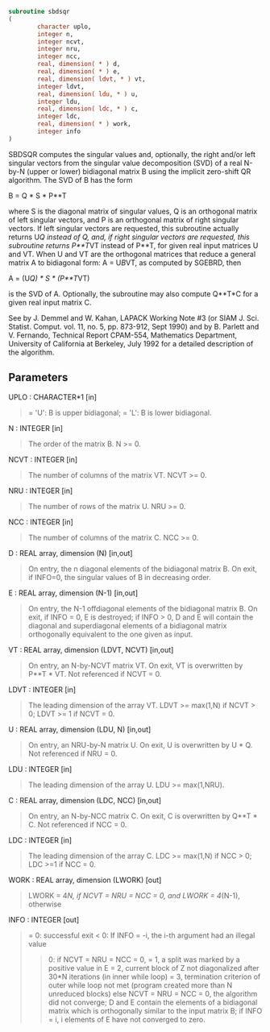 ```fortran
subroutine sbdsqr
(
        character uplo,
        integer n,
        integer ncvt,
        integer nru,
        integer ncc,
        real, dimension( * ) d,
        real, dimension( * ) e,
        real, dimension( ldvt, * ) vt,
        integer ldvt,
        real, dimension( ldu, * ) u,
        integer ldu,
        real, dimension( ldc, * ) c,
        integer ldc,
        real, dimension( * ) work,
        integer info
)
```

SBDSQR computes the singular values and, optionally, the right and/or
left singular vectors from the singular value decomposition (SVD) of
a real N-by-N (upper or lower) bidiagonal matrix B using the implicit
zero-shift QR algorithm.  The SVD of B has the form

B = Q * S * P**T

where S is the diagonal matrix of singular values, Q is an orthogonal
matrix of left singular vectors, and P is an orthogonal matrix of
right singular vectors.  If left singular vectors are requested, this
subroutine actually returns U*Q instead of Q, and, if right singular
vectors are requested, this subroutine returns P**T*VT instead of
P**T, for given real input matrices U and VT.  When U and VT are the
orthogonal matrices that reduce a general matrix A to bidiagonal
form:  A = U*B*VT, as computed by SGEBRD, then

A = (U*Q) * S * (P**T*VT)

is the SVD of A.  Optionally, the subroutine may also compute Q**T*C
for a given real input matrix C.

See  by J. Demmel and W. Kahan,
LAPACK Working Note #3 (or SIAM J. Sci. Statist. Comput. vol. 11,
no. 5, pp. 873-912, Sept 1990) and
by
B. Parlett and V. Fernando, Technical Report CPAM-554, Mathematics
Department, University of California at Berkeley, July 1992
for a detailed description of the algorithm.

## Parameters
UPLO : CHARACTER*1 [in]
> = 'U':  B is upper bidiagonal;
> = 'L':  B is lower bidiagonal.

N : INTEGER [in]
> The order of the matrix B.  N >= 0.

NCVT : INTEGER [in]
> The number of columns of the matrix VT. NCVT >= 0.

NRU : INTEGER [in]
> The number of rows of the matrix U. NRU >= 0.

NCC : INTEGER [in]
> The number of columns of the matrix C. NCC >= 0.

D : REAL array, dimension (N) [in,out]
> On entry, the n diagonal elements of the bidiagonal matrix B.
> On exit, if INFO=0, the singular values of B in decreasing
> order.

E : REAL array, dimension (N-1) [in,out]
> On entry, the N-1 offdiagonal elements of the bidiagonal
> matrix B.
> On exit, if INFO = 0, E is destroyed; if INFO > 0, D and E
> will contain the diagonal and superdiagonal elements of a
> bidiagonal matrix orthogonally equivalent to the one given
> as input.

VT : REAL array, dimension (LDVT, NCVT) [in,out]
> On entry, an N-by-NCVT matrix VT.
> On exit, VT is overwritten by P**T * VT.
> Not referenced if NCVT = 0.

LDVT : INTEGER [in]
> The leading dimension of the array VT.
> LDVT >= max(1,N) if NCVT > 0; LDVT >= 1 if NCVT = 0.

U : REAL array, dimension (LDU, N) [in,out]
> On entry, an NRU-by-N matrix U.
> On exit, U is overwritten by U * Q.
> Not referenced if NRU = 0.

LDU : INTEGER [in]
> The leading dimension of the array U.  LDU >= max(1,NRU).

C : REAL array, dimension (LDC, NCC) [in,out]
> On entry, an N-by-NCC matrix C.
> On exit, C is overwritten by Q**T * C.
> Not referenced if NCC = 0.

LDC : INTEGER [in]
> The leading dimension of the array C.
> LDC >= max(1,N) if NCC > 0; LDC >=1 if NCC = 0.

WORK : REAL array, dimension (LWORK) [out]
> LWORK = 4*N, if NCVT = NRU = NCC = 0, and
> LWORK = 4*(N-1), otherwise

INFO : INTEGER [out]
> = 0:  successful exit
> < 0:  If INFO = -i, the i-th argument had an illegal value
> > 0:
> if NCVT = NRU = NCC = 0,
> = 1, a split was marked by a positive value in E
> = 2, current block of Z not diagonalized after 30*N
> iterations (in inner while loop)
> = 3, termination criterion of outer while loop not met
> (program created more than N unreduced blocks)
> else NCVT = NRU = NCC = 0,
> the algorithm did not converge; D and E contain the
> elements of a bidiagonal matrix which is orthogonally
> similar to the input matrix B;  if INFO = i, i
> elements of E have not converged to zero.
